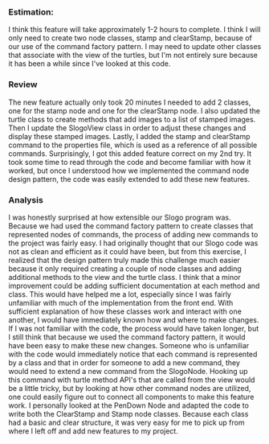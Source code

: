 ### Estimation:
I think this feature will take approximately 1-2 hours to complete.
I think I will only need to create two node classes, stamp and clearStamp, because of our use of the command factory pattern. I may need to update other classes that associate with the view of the turtles, but I'm not entirely sure because it has been a while since I've looked at this code.


### Review
The new feature actually only took 20 minutes
I needed to add 2 classes, one for the stamp node and one for the clearStamp node. I also updated the turtle class to create methods that add images to a list of stamped images. Then I update the SlogoView class in order to adjust these changes and display these stamped images. Lastly, I added the stamp and clearStamp command to the properties file, which is used as a reference of all possible commands.
Surprisingly, I got this added feature correct on my 2nd try. It took some time to read through the code and become familiar with how it worked, but once I understood how we implemented the command node design pattern, the code was easily extended to add these new features.


### Analysis
I was honestly surprised at how extensible our Slogo program was. Because we had used the command factory pattern to create classes that represented nodes of commands, the process of adding new commands to the project was fairly easy. I had originally thought that our Slogo code was not as clean and efficient as it could have been, but from this exercise, I realized that the design pattern truly made this challenge much easier because it only required creating a couple of node classes and adding additional methods to the view and the turtle class. 
I think that a minor improvement could be adding sufficient documentation at each method and class. This would have helped me a lot, especially since I was fairly unfamiliar with much of the implementation from the front end. With sufficient explanation of how these classes work and interact with one another, I would have immediately known how and where to make changes.
If I was not familiar with the code, the process would have taken longer, but I still think that because we used the command factory pattern, it would have been easy to make these new changes. Someone who is unfamiliar with the code would immediately notice that each command is represented by a class and that in order for someone to add a new command, they would need to extend a new command from the SlogoNode. Hooking up this command with turtle method API's that are called from the view would be a little tricky, but by looking at how other command nodes are utilized, one could easily figure out to connect all components to make this feature work. I personally looked at the PenDown Node and adapted the code to write both the ClearStamp and Stamp node classes. Because each class had a basic and clear structure, it was very easy for me to pick up from where I left off and add new features to my project.